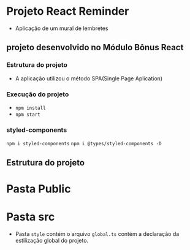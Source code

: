 # Projeto React Reminder

- Aplicação de um mural de lembretes

## projeto desenvolvido no Módulo Bônus React

### Estrutura do projeto

- A aplicação utilizou o método SPA(Single Page Aplication)


### Execução do projeto

- `npm install`
- `npm start`

### styled-components

 `npm i styled-components`
 `npm i @types/styled-components -D`


 ## Estrutura do projeto

 # Pasta Public

 # Pasta src

 - Pasta `style` contém o arquivo `global.ts` contém a declaração da estilização global do projeto.

